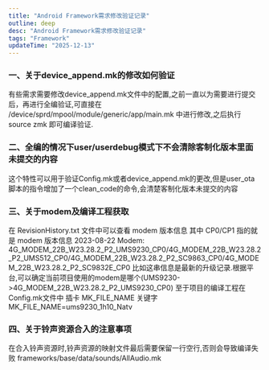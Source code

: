 ```yaml
---
title: "Android Framework需求修改验证记录"
outline: deep
desc: "Android Framework需求修改验证记录"
tags: "Framework"
updateTime: "2025-12-13"
---
```


### 一、关于device_append.mk的修改如何验证

有些需求需要修改device_append.mk文件中的配置,之前一直以为需要进行提交后，再进行全编验证,可直接在
/device/sprd/mpool/module/generic/app/main.mk
中进行修改,之后执行 source zmk 即可编译验证.

### 二、全编的情况下user/userdebug模式下不会清除客制化版本里面未提交的内容
这个特性可以用于验证Config.mk或者device_append.mk的更改,但是user_ota脚本的指令增加了一个clean_code的命令,会清楚客制化版本未提交的内容

### 三、关于modem及编译工程获取
在 RevisionHistory.txt 文件中可以查看 modem 版本信息
其中 CP0/CP1 指的就是 modem 版本信息
2023-08-22	Modem:		4G_MODEM_22B_W23.28.2_P2_UMS9230_CP0/4G_MODEM_22B_W23.28.2_P2_UMS512_CP0/4G_MODEM_22B_W23.28.2_P2_SC9863_CP0/4G_MODEM_22B_W23.28.2_P2_SC9832E_CP0
比如这串信息是最新的升级记录.根据平台,可以确定当前项目使用的modem是哪个(UMS9230->4G_MODEM_22B_W23.28.2_P2_UMS9230_CP0)
至于项目的编译工程在Config.mk文件中 插卡 MK_FILE_NAME 关键字
MK_FILE_NAME=ums9230_1h10_Natv

### 四、关于铃声资源合入的注意事项
在合入铃声资源时,铃声资源的映射文件最后需要保留一行空行,否则会导致编译失败
frameworks/base/data/sounds/AllAudio.mk

